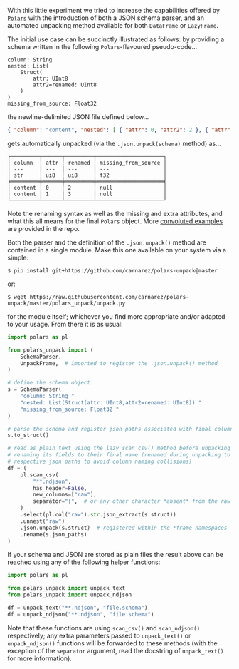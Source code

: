 With this little experiment we tried to increase the capabilities offered by
[`Polars`](https://pola.rs) with the introduction of both a JSON schema parser, and an
automated unpacking method available for both `DataFrame` or `LazyFrame`.

The initial use case can be succinctly illustrated as follows: by providing a schema
written in the following `Polars`-flavoured pseudo-code...

```text
column: String
nested: List(
    Struct(
        attr: UInt8
        attr2=renamed: UInt8
    )
)
missing_from_source: Float32
```

the newline-delimited JSON file defined below...

```json
{ "column": "content", "nested": [ { "attr": 0, "attr2": 2 }, { "attr": 1, "attr2": 3 } ], "omitted_in_schema": "ignored" }
```

gets automatically unpacked (via the `.json.unpack(schema)` method) as...

```text
┌─────────┬──────┬─────────┬─────────────────────┐
│ column  ┆ attr ┆ renamed ┆ missing_from_source │
│ ---     ┆ ---  ┆ ---     ┆ ---                 │
│ str     ┆ ui8  ┆ ui8     ┆ f32                 │
╞═════════╪══════╪═════════╪═════════════════════╡
│ content ┆ 0    ┆ 2       ┆ null                │
│ content ┆ 1    ┆ 3       ┆ null                │
└─────────┴──────┴─────────┴─────────────────────┘
```

Note the renaming syntax as well as the missing and extra attributes, and what this all
means for the final `Polars` object. More
[convoluted examples](https://github.com/carnarez/polars-unpack/tree/master/tests/samples)
are provided in the repo.

Both the parser and the definition of the `.json.unpack()` method are contained in a 
single module. Make this one available on your system via a simple:

```shell
$ pip install git+https://github.com/carnarez/polars-unpack@master
```

or:

```shell
$ wget https://raw.githubusercontent.com/carnarez/polars-unpack/master/polars_unpack/unpack.py
```

for the module itself; whichever you find more appropriate and/or adapted to your usage.
From there it is as usual:

```python
import polars as pl

from polars_unpack import (
    SchemaParser,
    UnpackFrame,  # imported to register the .json.unpack() method
)

# define the schema object
s = SchemaParser(
    "column: String "
    "nested: List(Struct(attr: UInt8,attr2=renamed: UInt8)) "
    "missing_from_source: Float32 "
)

# parse the schema and register json paths associated with final column names
s.to_struct()

# read as plain text using the lazy scan_csv() method before unpacking the data and
# renaming its fields to their final name (renamed during unpacking to their full
# respective json paths to avoid column naming collisions)
df = (
    pl.scan_csv(
        "**.ndjson",
        has_header=False,
        new_columns=["raw"],
        separator="|",  # or any other character *absent* from the raw data
    )
    .select(pl.col("raw").str.json_extract(s.struct))
    .unnest("raw")
    .json.unpack(s.struct)  # registered within the *frame namespaces
    .rename(s.json_paths)
)
```

If your schema and JSON are stored as plain files the result above can be reached using
any of the following helper functions:

```python
import polars as pl

from polars_unpack import unpack_text
from polars_unpack import unpack_ndjson

df = unpack_text("**.ndjson", "file.schema")
df = unpack_ndjson("**.ndjson", "file.schema")
```

Note that these functions are using `scan_csv()` and `scan_ndjson()` respectively; any
extra parameters passed to `unpack_text()` or `unpack_ndjson()` functions will be
forwarded to these methods (with the exception of the `separator` argument, read the
docstring of `unpack_text()` for more information).
